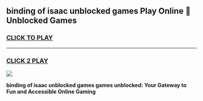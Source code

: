 
## binding of isaac unblocked games Play Online 👋 Unblocked Games
<h3>
<a href="https://premium.freeplayer.one?title=binding_of_isaac_unblocked_games&ref=19F">CLICK TO PLAY</a></h3>
<hr>

<h3>
<a href="https://premium.freeplayer.one?title=binding_of_isaac_unblocked_games&ref=19F">CLICK 2 PLAY</a>
  
</h3>

<a href="https://premium.freeplayer.one?title=binding_of_isaac_unblocked_games&ref=19F"><img src="https://clearcache.store/games.png"></a>


**binding of isaac unblocked games games unblocked: Your Gateway to Fun and Accessible Online Gaming**
